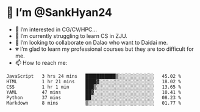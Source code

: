 # 👋 I’m @SankHyan24

- 👀 I’m interested in CG/CV/HPC...
- 🌱 I’m currently struggling to learn CS in ZJU.
- 💞️ I’m looking to collaborate on Dalao who want to Daidai me.
- 💔 I’m glad to learn my professional courses but they are too difficult for me.
- 📫 How to reach me:


<!---
SankHyan24/SankHyan24 is a ✨ special ✨ repository because its `README.md` (this file) appears on your GitHub profile.
You can click the Preview link to take a look at your changes.
--->
<!--START_SECTION:waka-->

```text
JavaScript   3 hrs 24 mins   ███████████▒░░░░░░░░░░░░░   45.02 %
HTML         1 hr 21 mins    ████▓░░░░░░░░░░░░░░░░░░░░   18.02 %
CSS          1 hr 1 min      ███▒░░░░░░░░░░░░░░░░░░░░░   13.65 %
YAML         47 mins         ██▓░░░░░░░░░░░░░░░░░░░░░░   10.41 %
Python       37 mins         ██░░░░░░░░░░░░░░░░░░░░░░░   08.23 %
Markdown     8 mins          ▒░░░░░░░░░░░░░░░░░░░░░░░░   01.77 %
```

<!--END_SECTION:waka-->
